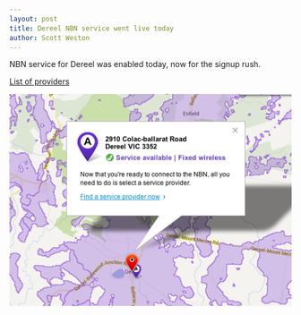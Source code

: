 ```yaml
---
layout: post
title: Dereel NBN service went live today
author: Scott Weston
---
```


NBN service for Dereel was enabled today, now for the signup rush.

[List of providers](http://www.nbnco.com.au/get-an-nbn-connection/certified-service-providers.html)

![NBN Rollout Map](/images/dereel-nbn.png)
